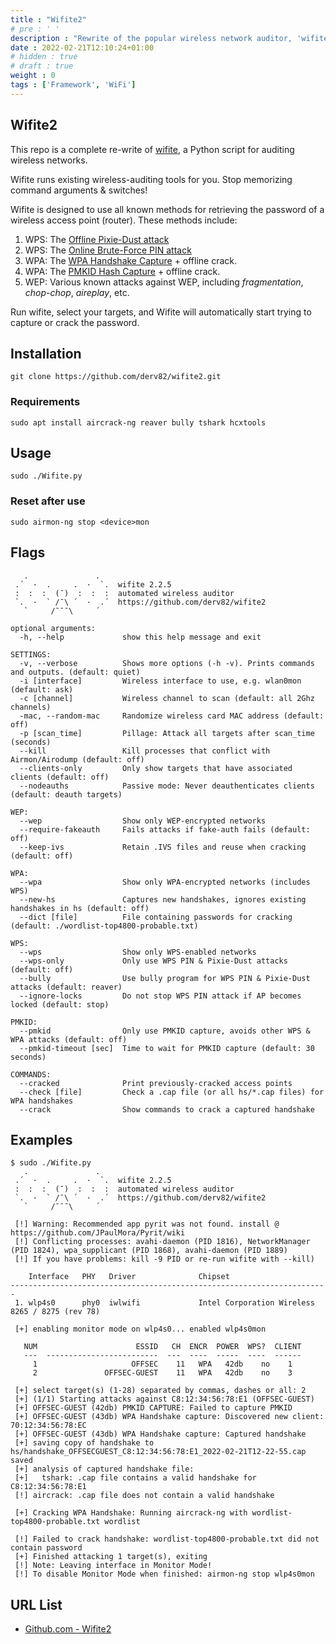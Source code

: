 ```yaml
---
title : "Wifite2"
# pre : ' '
description : "Rewrite of the popular wireless network auditor, 'wifite' - automated wireless auditor."
date : 2022-02-21T12:10:24+01:00
# hidden : true
# draft : true
weight : 0
tags : ['Framework', 'WiFi']
---
```


## Wifite2

This repo is a complete re-write of [wifite](https://github.com/derv82/wifite), a Python script for auditing wireless networks.

Wifite runs existing wireless-auditing tools for you. Stop memorizing command arguments & switches!

Wifite is designed to use all known methods for retrieving the password of a wireless access point (router). These methods include:

1. WPS: The [Offline Pixie-Dust attack](https://en.wikipedia.org/wiki/Wi-Fi_Protected_Setup#Offline_brute-force_attack)
2. WPS: The [Online Brute-Force PIN attack](https://en.wikipedia.org/wiki/Wi-Fi_Protected_Setup#Online_brute-force_attack)
3. WPA: The [WPA Handshake Capture](https://hashcat.net/forum/thread-7717.html) + offline crack.
4. WPA: The [PMKID Hash Capture](https://hashcat.net/forum/thread-7717.html) + offline crack.
5. WEP: Various known attacks against WEP, including *fragmentation*, *chop-chop*, *aireplay*, etc.

Run wifite, select your targets, and Wifite will automatically start trying to capture or crack the password.

## Installation

```plain
git clone https://github.com/derv82/wifite2.git
```

### Requirements

```plain
sudo apt install aircrack-ng reaver bully tshark hcxtools
```

## Usage

```plain
sudo ./Wifite.py
```

### Reset after use

```plain
sudo airmon-ng stop <device>mon
```

## Flags

```plain
   .               .    
 .´  ·  .     .  ·  `.  wifite 2.2.5
 :  :  :  (¯)  :  :  :  automated wireless auditor
 `.  ·  ` /¯\ ´  ·  .´  https://github.com/derv82/wifite2
   `     /¯¯¯\     ´    

optional arguments:
  -h, --help             show this help message and exit

SETTINGS:
  -v, --verbose          Shows more options (-h -v). Prints commands and outputs. (default: quiet)
  -i [interface]         Wireless interface to use, e.g. wlan0mon (default: ask)
  -c [channel]           Wireless channel to scan (default: all 2Ghz channels)
  -mac, --random-mac     Randomize wireless card MAC address (default: off)
  -p [scan_time]         Pillage: Attack all targets after scan_time (seconds)
  --kill                 Kill processes that conflict with Airmon/Airodump (default: off)
  --clients-only         Only show targets that have associated clients (default: off)
  --nodeauths            Passive mode: Never deauthenticates clients (default: deauth targets)

WEP:
  --wep                  Show only WEP-encrypted networks
  --require-fakeauth     Fails attacks if fake-auth fails (default: off)
  --keep-ivs             Retain .IVS files and reuse when cracking (default: off)

WPA:
  --wpa                  Show only WPA-encrypted networks (includes WPS)
  --new-hs               Captures new handshakes, ignores existing handshakes in hs (default: off)
  --dict [file]          File containing passwords for cracking (default: ./wordlist-top4800-probable.txt)

WPS:
  --wps                  Show only WPS-enabled networks
  --wps-only             Only use WPS PIN & Pixie-Dust attacks (default: off)
  --bully                Use bully program for WPS PIN & Pixie-Dust attacks (default: reaver)
  --ignore-locks         Do not stop WPS PIN attack if AP becomes locked (default: stop)

PMKID:
  --pmkid                Only use PMKID capture, avoids other WPS & WPA attacks (default: off)
  --pmkid-timeout [sec]  Time to wait for PMKID capture (default: 30 seconds)

COMMANDS:
  --cracked              Print previously-cracked access points
  --check [file]         Check a .cap file (or all hs/*.cap files) for WPA handshakes
  --crack                Show commands to crack a captured handshake
```

## Examples

```plain
$ sudo ./Wifite.py             
   .               .    
 .´  ·  .     .  ·  `.  wifite 2.2.5
 :  :  :  (¯)  :  :  :  automated wireless auditor
 `.  ·  ` /¯\ ´  ·  .´  https://github.com/derv82/wifite2
   `     /¯¯¯\     ´    

 [!] Warning: Recommended app pyrit was not found. install @ https://github.com/JPaulMora/Pyrit/wiki
 [!] Conflicting processes: avahi-daemon (PID 1816), NetworkManager (PID 1824), wpa_supplicant (PID 1868), avahi-daemon (PID 1889)
 [!] If you have problems: kill -9 PID or re-run wifite with --kill)

    Interface   PHY   Driver              Chipset                                                                                                                                                                                                                                                                         
-----------------------------------------------------------------------
 1. wlp4s0      phy0  iwlwifi             Intel Corporation Wireless 8265 / 8275 (rev 78)

 [+] enabling monitor mode on wlp4s0... enabled wlp4s0mon

   NUM                      ESSID   CH  ENCR  POWER  WPS?  CLIENT
   ---  -------------------------  ---  ----  -----  ----  ------
     1                     OFFSEC    11   WPA   42db    no    1
     2               OFFSEC-GUEST    11   WPA   42db    no    3

 [+] select target(s) (1-28) separated by commas, dashes or all: 2                              
 [+] (1/1) Starting attacks against C8:12:34:56:78:E1 (OFFSEC-GUEST)
 [+] OFFSEC-GUEST (42db) PMKID CAPTURE: Failed to capture PMKID 
 [+] OFFSEC-GUEST (43db) WPA Handshake capture: Discovered new client: 70:12:34:56:78:EC                                
 [+] OFFSEC-GUEST (43db) WPA Handshake capture: Captured handshake                                              
 [+] saving copy of handshake to hs/handshake_OFFSECGUEST_C8:12:34:56:78:E1_2022-02-21T12-22-55.cap saved
 [+] analysis of captured handshake file:
 [+]   tshark: .cap file contains a valid handshake for C8:12:34:56:78:E1
 [!] aircrack: .cap file does not contain a valid handshake

 [+] Cracking WPA Handshake: Running aircrack-ng with wordlist-top4800-probable.txt wordlist

 [!] Failed to crack handshake: wordlist-top4800-probable.txt did not contain password
 [+] Finished attacking 1 target(s), exiting
 [!] Note: Leaving interface in Monitor Mode!
 [!] To disable Monitor Mode when finished: airmon-ng stop wlp4s0mon
```

## URL List

- [Github.com - Wifite2](https://github.com/derv82/wifite2)
